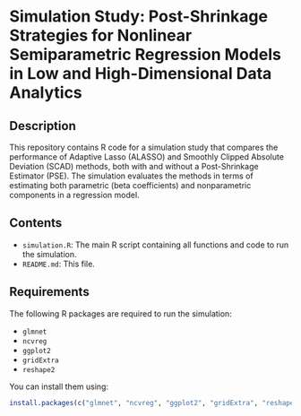 # Simulation Study: Post-Shrinkage Strategies for Nonlinear Semiparametric Regression Models in Low and High-Dimensional Data Analytics

## Description

This repository contains R code for a simulation study that compares the performance of Adaptive Lasso (ALASSO) and Smoothly Clipped Absolute Deviation (SCAD) methods, 
both with and without a Post-Shrinkage Estimator (PSE). The simulation evaluates the methods in terms of estimating both parametric (beta coefficients) and 
nonparametric components in a regression model.

## Contents

- `simulation.R`: The main R script containing all functions and code to run the simulation.
- `README.md`: This file.

## Requirements

The following R packages are required to run the simulation:

- `glmnet`
- `ncvreg`
- `ggplot2`
- `gridExtra`
- `reshape2`

You can install them using:

```R
install.packages(c("glmnet", "ncvreg", "ggplot2", "gridExtra", "reshape2"))
